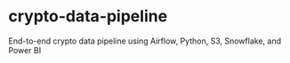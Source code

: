 # crypto-data-pipeline
End-to-end crypto data pipeline using Airflow, Python, S3, Snowflake, and Power BI
